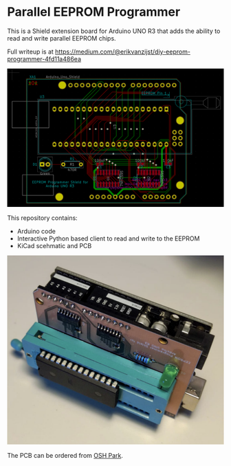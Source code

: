 Parallel EEPROM Programmer
==========================

This is a Shield extension board for Arduino UNO R3 that adds the ability to
read and write parallel EEPROM chips.

Full writeup is at https://medium.com/@erikvanzijst/diy-eeprom-programmer-4fd11a486ea

![PCB Layout](shield.png)

This repository contains:

* Arduino code
* Interactive Python based client to read and write to the EEPROM
* KiCad scehmatic and PCB

![PCB](PCB.png)

The PCB can be ordered from
[OSH Park](https://oshpark.com/shared_projects/gB4fefq3).
